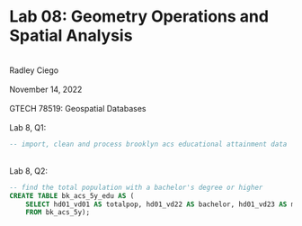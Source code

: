 # Lab 08: Geometry Operations and Spatial Analysis
<br> Radley Ciego </br>
<br> November 14, 2022 </br>
<br> GTECH 78519: Geospatial Databases </br>
<br> Lab 8, Q1: </br>

```sql
-- import, clean and process brooklyn acs educational attainment data

```

<br> Lab 8, Q2: </br>

```sql
-- find the total population with a bachelor's degree or higher
CREATE TABLE bk_acs_5y_edu AS (
	SELECT hd01_vd01 AS totalpop, hd01_vd22 AS bachelor, hd01_vd23 AS masters, hd01_vd24 AS professional, hd01_vd25 AS doctorate
	FROM bk_acs_5y);
```